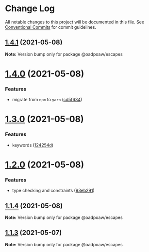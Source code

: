 # Change Log

All notable changes to this project will be documented in this file.
See [Conventional Commits](https://conventionalcommits.org) for commit guidelines.

## [1.4.1](https://github.com/oadpoaw/packages/compare/@oadpoaw/escapes@1.4.0...@oadpoaw/escapes@1.4.1) (2021-05-08)

**Note:** Version bump only for package @oadpoaw/escapes





# [1.4.0](https://github.com/oadpoaw/packages/compare/@oadpoaw/escapes@1.3.0...@oadpoaw/escapes@1.4.0) (2021-05-08)


### Features

* migrate from `npm` to `yarn` ([cd5f634](https://github.com/oadpoaw/packages/commit/cd5f6344bda42c4f1b8fb6f8f877400a426e32d3))





# [1.3.0](https://github.com/oadpoaw/packages/compare/@oadpoaw/escapes@1.2.0...@oadpoaw/escapes@1.3.0) (2021-05-08)


### Features

* keywords ([124254d](https://github.com/oadpoaw/packages/commit/124254de08cc3781ee011c0ab12de3dbbab7d971))





# [1.2.0](https://github.com/oadpoaw/packages/compare/@oadpoaw/escapes@1.1.4...@oadpoaw/escapes@1.2.0) (2021-05-08)


### Features

* type checking and constraints ([93eb291](https://github.com/oadpoaw/packages/commit/93eb29188d627b36e1bcf152ebbbb4e8886604f2))





## [1.1.4](https://github.com/oadpoaw/packages/compare/@oadpoaw/escapes@1.1.3...@oadpoaw/escapes@1.1.4) (2021-05-08)

**Note:** Version bump only for package @oadpoaw/escapes





## [1.1.3](https://github.com/oadpoaw/packages/compare/@oadpoaw/escapes@1.1.2...@oadpoaw/escapes@1.1.3) (2021-05-07)

**Note:** Version bump only for package @oadpoaw/escapes
